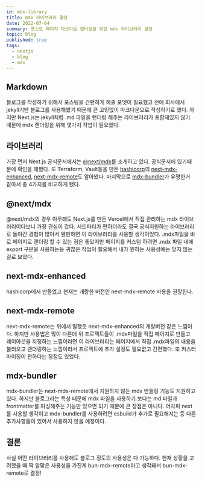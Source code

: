 ```yaml
---
id: mdx-library
title: mdx 라이브러리 결정
date: 2022-07-04
summary: 포스트 페이지 마크다운 랜더링을 위한 mdx 라이브러리 결정
topic: blog
published: true
tags:
  - nextjs
  - blog
  - mdx
---
```

## Markdown
블로그를 작성하기 위해서 포스팅을 간편하게 해줄 포멧이 필요했고 전에 회사에서 jekyll기반 블로그를 사용해봤기 때문에 큰 고민없이 마크다운으로 작성하기로 했다. 하지만 Next.js는 jekyll처럼 .md 파일을 랜더링 해주는 라이브러리가 포함돼있지 않기 때문에 mdx 랜더링을 위해 몇가지 작업이 필요했다.

## 라이브러리
가장 먼저 Next.js 공식문서에서는 [@next/mdx](https://www.npmjs.com/package/@next/mdx)를 소개하고 있다. 공식문서에 있기때문에 확인을 해봤다. 또 Terraform, Vault등을 만든 [hashicorp](https://github.com/hashicorp)의 [next-mdx-enhanced](https://github.com/hashicorp/next-mdx-enhanced), [next-mdx-remote](https://github.com/hashicorp/next-mdx-remote)도 알아봤다. 마지막으로 [mdx-bundler](https://github.com/kentcdodds/mdx-bundler)가 유명한거 같아서 총 4가지를 비교하게 됐다.

## @next/mdx
@next/mdx의 경우 아무래도 Next.js를 만든 Vercel에서 직접 관리하는 mdx 라이브러리이다보니 가장 관심이 갔다. 서드파티가 편하더라도 결국 공식지원하는 라이브러리로 돌아간 경험이 많아서 웬만하면 이 라이브러리를 사용할 생각이었다. .mdx파일을 바로 페이지로 랜더링 할 수 있는 점은 좋았지만 페이지를 커스텀 하려면 .mdx 파일 내에 export 구문을 사용하는등 귀찮은 작업이 필요해서 내가 원하는 사용성에는 맞지 않는걸로 보였다.

## next-mdx-enhanced
hashicorp에서 만들었고 현재는 개량한 버전인 next-mdx-remote 사용을 권장한다.

## next-mdx-remote
next-mdx-remote는 위에서 말했듯 next-mdx-enhanced의 개량버전 같은 느낌이다. 하지만 사용법은 많이 다른데 위 프로젝트들이 .mdx파일을 직접 페이지로 만들고 레이아웃을 지정하는 느낌이라면 이 라이브러리는 페이지에서 직접 .mdx파일의 내용을 불러오고 랜더링하는 느낌이라서 프로젝트에 추가 설정도 필요없고 간편했다. 또 커스터마이징이 편하다는 장점도 있었다.

## mdx-bundler
mdx-bundler는 next-mdx-remote에서 지원하지 않는 mdx 번들링 기능도 지원하고 있다. 하지만 블로그라는 특성 때문에 mdx 파일을 사용하기 보다는 md 파일과 frontmatter를 파싱해주는 기능만 있으면 되기 때문에 큰 장점은 아니다. 어차피 next를 사용할 생각이고 mdx-bundler를 사용하려면 esbuild가 추가로 필요해지는 등 다른 추가사항들이 있어서 사용하지 않을 예정이다.

## 결론
사실 어떤 라이브러리를 사용해도 블로그 정도의 사용성은 다 가능하다. 현재 상황을 고려했을 때 딱 알맞은 사용성을 가진게 bun-mdx-remote라고 생각돼서 bun-mdx-remote로 결정!
